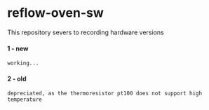 # reflow-oven-sw
This repository severs to recording hardware versions

#### 1 - new
    working...

#### 2 - old
    depreciated, as the thermoresistor pt100 does not support high temperature